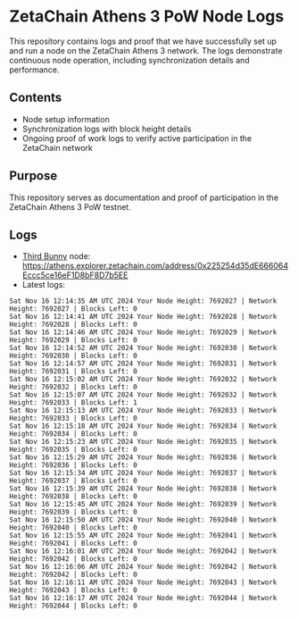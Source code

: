 # ZetaChain Athens 3 PoW Node Logs
This repository contains logs and proof that we have successfully set up and run a node on the ZetaChain Athens 3 network. The logs demonstrate continuous node operation, including synchronization details and performance.

## Contents
- Node setup information
- Synchronization logs with block height details
- Ongoing proof of work logs to verify active participation in the ZetaChain network

## Purpose
This repository serves as documentation and proof of participation in the ZetaChain Athens 3 PoW testnet.

## Logs

- [Third Bunny](https://thirdbunny.xyz/) node: https://athens.explorer.zetachain.com/address/0x225254d35dE666064Eccc5ce16eF1D8bF8D7b5EE
- Latest logs:
```
Sat Nov 16 12:14:35 AM UTC 2024 Your Node Height: 7692027 | Network Height: 7692027 | Blocks Left: 0
Sat Nov 16 12:14:41 AM UTC 2024 Your Node Height: 7692028 | Network Height: 7692028 | Blocks Left: 0
Sat Nov 16 12:14:46 AM UTC 2024 Your Node Height: 7692029 | Network Height: 7692029 | Blocks Left: 0
Sat Nov 16 12:14:52 AM UTC 2024 Your Node Height: 7692030 | Network Height: 7692030 | Blocks Left: 0
Sat Nov 16 12:14:57 AM UTC 2024 Your Node Height: 7692031 | Network Height: 7692031 | Blocks Left: 0
Sat Nov 16 12:15:02 AM UTC 2024 Your Node Height: 7692032 | Network Height: 7692032 | Blocks Left: 0
Sat Nov 16 12:15:07 AM UTC 2024 Your Node Height: 7692032 | Network Height: 7692033 | Blocks Left: 1
Sat Nov 16 12:15:13 AM UTC 2024 Your Node Height: 7692033 | Network Height: 7692033 | Blocks Left: 0
Sat Nov 16 12:15:18 AM UTC 2024 Your Node Height: 7692034 | Network Height: 7692034 | Blocks Left: 0
Sat Nov 16 12:15:23 AM UTC 2024 Your Node Height: 7692035 | Network Height: 7692035 | Blocks Left: 0
Sat Nov 16 12:15:29 AM UTC 2024 Your Node Height: 7692036 | Network Height: 7692036 | Blocks Left: 0
Sat Nov 16 12:15:34 AM UTC 2024 Your Node Height: 7692037 | Network Height: 7692037 | Blocks Left: 0
Sat Nov 16 12:15:39 AM UTC 2024 Your Node Height: 7692038 | Network Height: 7692038 | Blocks Left: 0
Sat Nov 16 12:15:45 AM UTC 2024 Your Node Height: 7692039 | Network Height: 7692039 | Blocks Left: 0
Sat Nov 16 12:15:50 AM UTC 2024 Your Node Height: 7692040 | Network Height: 7692040 | Blocks Left: 0
Sat Nov 16 12:15:55 AM UTC 2024 Your Node Height: 7692041 | Network Height: 7692041 | Blocks Left: 0
Sat Nov 16 12:16:01 AM UTC 2024 Your Node Height: 7692042 | Network Height: 7692042 | Blocks Left: 0
Sat Nov 16 12:16:06 AM UTC 2024 Your Node Height: 7692042 | Network Height: 7692042 | Blocks Left: 0
Sat Nov 16 12:16:11 AM UTC 2024 Your Node Height: 7692043 | Network Height: 7692043 | Blocks Left: 0
Sat Nov 16 12:16:17 AM UTC 2024 Your Node Height: 7692044 | Network Height: 7692044 | Blocks Left: 0
```
